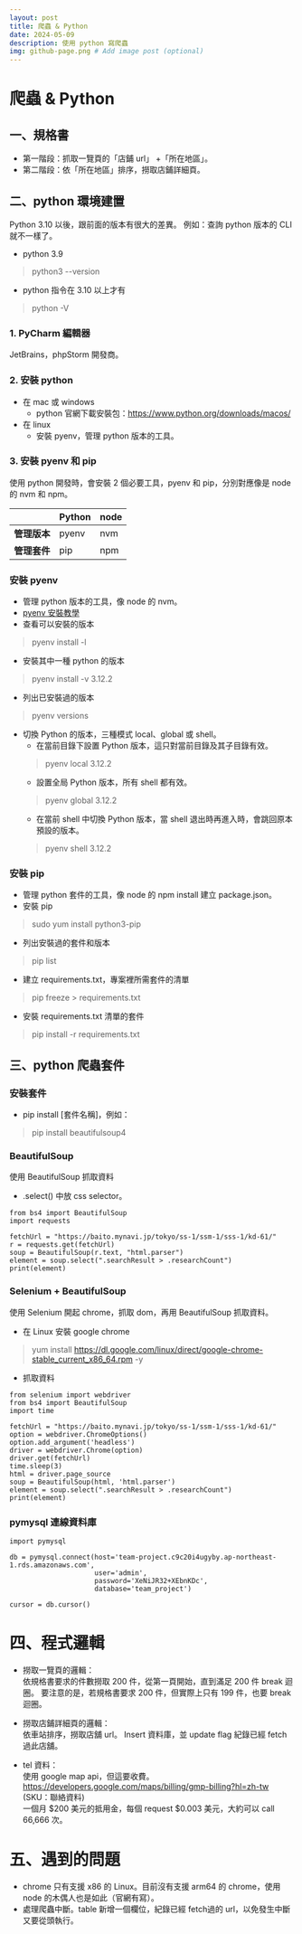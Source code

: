 ```yaml
---
layout: post
title: 爬蟲 & Python
date: 2024-05-09
description: 使用 python 寫爬蟲
img: github-page.png # Add image post (optional)
---
```

# 爬蟲 & Python
## 一、規格書
- 第一階段：抓取一覽頁的「店鋪 url」 +「所在地區」。<br>
- 第二階段：依「所在地區」排序，撈取店鋪詳細頁。
## 二、python 環境建置
Python 3.10 以後，跟前面的版本有很大的差異。
例如：查詢 python 版本的 CLI 就不一樣了。<br>
- python 3.9
> python3 --version

- python 指令在 3.10 以上才有
> python -V

### 1. PyCharm 編輯器
JetBrains，phpStorm 開發商。
### 2. 安裝 python
- 在 mac 或 windows
    - python 官網下載安裝包：https://www.python.org/downloads/macos/
- 在 linux
    - 安裝 pyenv，管理 python 版本的工具。
### 3. 安裝 pyenv 和 pip
使用 python 開發時，會安裝 2 個必要工具，pyenv 和 pip，分別對應像是 node 的 nvm 和 npm。

|   | **Python** | **node** |
|----|----|----|
| **管理版本** | pyenv |nvm |
| **管理套件** | pip |npm |

### 安裝 pyenv
- 管理 python 版本的工具，像 node 的 nvm。
- [pyenv 安裝教學](pyenvInstall.md)
- 查看可以安裝的版本
> pyenv install -l
- 安裝其中一種 python 的版本
> pyenv install -v 3.12.2
- 列出已安裝過的版本
> pyenv versions
- 切換 Python 的版本，三種模式 local、global 或 shell。
    - 在當前目錄下設置 Python 版本，這只對當前目錄及其子目錄有效。
  > pyenv local 3.12.2
    - 設置全局 Python 版本，所有 shell 都有效。
  > pyenv global 3.12.2
    - 在當前 shell 中切換 Python 版本，當 shell 退出時再進入時，會跳回原本預設的版本。
  > pyenv shell 3.12.2

### 安裝 pip
- 管理 python 套件的工具，像 node 的 npm install 建立 package.json。
- 安裝 pip
> sudo yum install python3-pip
- 列出安裝過的套件和版本
> pip list
- 建立 requirements.txt，專案裡所需套件的清單
> pip freeze > requirements.txt
- 安裝 requirements.txt 清單的套件
> pip install -r requirements.txt

## 三、python 爬蟲套件
### 安裝套件
- pip install [套件名稱]，例如：
> pip install beautifulsoup4

### BeautifulSoup
使用 BeautifulSoup 抓取資料
- .select() 中放 css selector。
```
from bs4 import BeautifulSoup
import requests

fetchUrl = "https://baito.mynavi.jp/tokyo/ss-1/ssm-1/sss-1/kd-61/"
r = requests.get(fetchUrl)
soup = BeautifulSoup(r.text, "html.parser")
element = soup.select(".searchResult > .researchCount")
print(element)
```

### Selenium + BeautifulSoup
使用 Selenium 開起 chrome，抓取 dom，再用 BeautifulSoup 抓取資料。
- 在 Linux 安裝 google chrome
> yum install https://dl.google.com/linux/direct/google-chrome-stable_current_x86_64.rpm -y
- 抓取資料
```
from selenium import webdriver
from bs4 import BeautifulSoup
import time

fetchUrl = "https://baito.mynavi.jp/tokyo/ss-1/ssm-1/sss-1/kd-61/"
option = webdriver.ChromeOptions()
option.add_argument('headless')
driver = webdriver.Chrome(option)
driver.get(fetchUrl)
time.sleep(3)
html = driver.page_source
soup = BeautifulSoup(html, 'html.parser')
element = soup.select(".searchResult > .researchCount")
print(element)
```

### pymysql 連線資料庫
```
import pymysql

db = pymysql.connect(host='team-project.c9c20i4ugyby.ap-northeast-1.rds.amazonaws.com',
                     user='admin',
                     password='XeNiJR32+XEbnKDc',
                     database='team_project')

cursor = db.cursor()
```

# 四、程式邏輯
- 撈取一覽頁的邏輯：<br>
  依規格書要求的件數撈取 200 件，從第一頁開始，直到滿足 200 件 break 迴圈。
  要注意的是，若規格書要求 200 件，但實際上只有 199 件，也要 break 迴圈。
- 撈取店鋪詳細頁的邏輯：<br>
  依車站排序，撈取店舖 url。
  Insert 資料庫，並 update flag 紀錄已經 fetch 過此店舖。

- tel 資料：<br>
  使用 google map api，但這要收費。<br>
  https://developers.google.com/maps/billing/gmp-billing?hl=zh-tw<br>
  (SKU：聯絡資料)<br>
  一個月 $200 美元的抵用金，每個 request $0.003 美元，大約可以 call 66,666 次。

# 五、遇到的問題
- chrome 只有支援 x86 的 Linux。目前沒有支援 arm64 的 chrome，使用 node 的木偶人也是如此（官網有寫）。
- 處理爬蟲中斷。table 新增一個欄位，紀錄已經 fetch過的 url，以免發生中斷又要從頭執行。